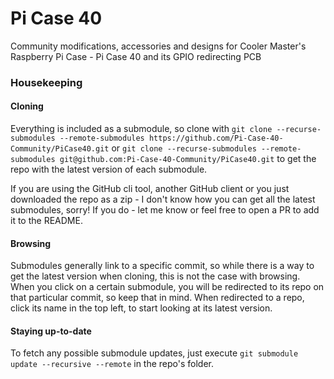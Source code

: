 # Pi Case 40  

Community modifications, accessories and designs for Cooler Master's Raspberry Pi Case - Pi Case 40 and its GPIO redirecting PCB  

### Housekeeping

#### Cloning

Everything is included as a submodule, so clone with ```git clone --recurse-submodules --remote-submodules https://github.com/Pi-Case-40-Community/PiCase40.git``` or ```git clone --recurse-submodules --remote-submodules git@github.com:Pi-Case-40-Community/PiCase40.git``` to get the repo with the latest version of each submodule.

If you are using the GitHub cli tool, another GitHub client or you just downloaded the repo as a zip - I don't know how you can get all the latest submodules, sorry! If you do - let me know or feel free to open a PR to add it to the README. 

#### Browsing

Submodules generally link to a specific commit, so while there is a way to get the latest version when cloning, this is not the case with browsing. When you click on a certain submodule, you will be redirected to its repo on that particular commit, so keep that in mind. When redirected to a repo, click its name in the top left, to start looking at its latest version.

#### Staying up-to-date

To fetch any possible submodule updates, just execute ```git submodule update --recursive --remote``` in the repo's folder.
